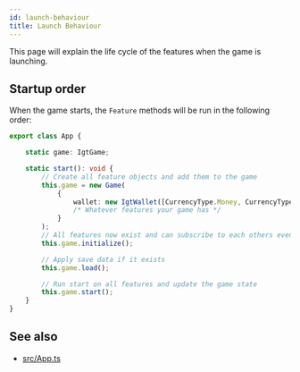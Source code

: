 ```yaml
---
id: launch-behaviour
title: Launch Behaviour
---
```


This page will explain the life cycle of the features when the game is launching.

## Startup order
When the game starts, the `Feature` methods will be run in the following order:
```ts
export class App {

    static game: IgtGame;

    static start(): void {
        // Create all feature objects and add them to the game
        this.game = new Game(
            {
                wallet: new IgtWallet([CurrencyType.Money, CurrencyType.Secondary]),
                /* Whatever features your game has */
            }
        );
        // All features now exist and can subscribe to each others events
        this.game.initialize();

        // Apply save data if it exists
        this.game.load();

        // Run start on all features and update the game state
        this.game.start(); 
    }
}
``` 

## See also
- [src/App.ts](https://github.com/123ishaTest/igt-library/blob/master/src/App.ts)
